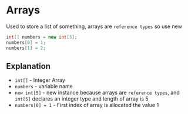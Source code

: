 # Arrays

Used to store a list of something, arrays are `reference types` so use new

```java
int[] numbers = new int[5];
numbers[0] = 1;
numbers[1] = 2;
```

## Explanation

- `int[]` - Integer Array
- `numbers` - variable name
- `new int[5]` - new instance because arrays are `reference types`, and `int[5]` declares an integer type and length of array is 5
- `numbers[0] = 1` - First index of array is allocated the value 1
